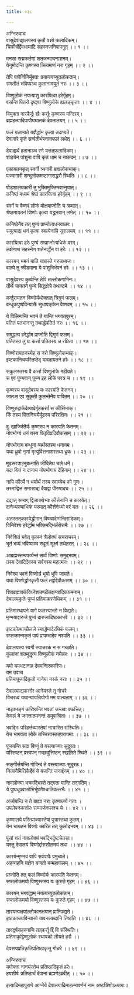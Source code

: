 ```yaml
---
title: ०३८

---
```

अग्निरुवाच  
वासुदेवाद्यालयस्य कृतौ वक्ष्ये फलादिकम्।  
चिकीर्षोर्द्देवधामादि सहस्नजनिपापनुत् ।। १ ।।  
  
मनसा सद्मकर्तणां शतजन्माघनाशनम्।  
येनुमोदन्ति कृष्णस्य क्रियमाणं नरा गृहम् ।। २ ।।  
  
तेपि पापैर्व्विनिर्मुक्ताः प्रयान्त्यच्युतलोकताम्।  
समतीतं भविष्यञ्च कुलानामयुतं नरः ।। ३ ।।  
  
विष्णुलोकं नयत्याशु कारयित्वा हरेर्गृहम्।  
वसन्ति पितरो दृष्ट्वा विष्णुलोके ह्यलङ्‌कृताः ।। ४ ।।  
  
विमुक्ता नारकैर्दुः खैः कर्त्तुः कृष्णस्य मन्दिरम्।  
ब्रह्महत्यादिपापौघघातकं देवतालयम् ।। ५ ।।  
  
फलं यन्नाप्यते यज्ञैर्द्धाम कृत्वा तदाप्यते।  
देवागारे कृते सर्व्वतीर्थस्नानफलं लभेत् ।। ६ ।।  
  
देवाद्यर्थे हतानाञ्च रणे यत्तत्‌फलादिकम्।  
शाठ्येन पांशुना वापि कृतं धाम च नाकदम् ।। ७ ।।  
  
एकायतनकृत् स्वर्गी त्र्यगारी ब्रह्मलोकभाक्।  
पञ्चागारी शम्भुलोकमष्टागाराद्धरौ स्थितिः ।। ८ ।।  
  
षोडशालयकारी तु भुक्तिमुक्तिमवाप्नुयात्।  
कनिष्ठं मध्यमं श्रेष्ठं कारयित्वा हरेर्गृहम् ।। ९ ।।  
  
स्वर्गं च वैष्णवं लोकं मोक्षमाप्नोति च क्रमात्।  
श्रेष्ठमायतनं विष्णोः कृत्वा यद्धनवान् लभेत् ।। १० ।।  
  
कनिष्ठेनैव तत् पुण्यं प्राप्नोत्यधनवान्नरः।  
समुत्पाद्य धनं कृत्वा स्वल्पेनापि सुरालयम् ।। ११ ।।  
  
कारयित्वा हरेः पुण्यं सम्प्राप्नोत्यधिकं वरम्।  
लक्षेणाथ सहस्नेण शतेनार्द्धेन वा हरेः ।। १२ ।।  
  
कारयन् भबनं याति यत्रास्ते गरुडध्वजः।  
बाल्ये तु क्रीडमाना ये पांशुभिर्भवनं हरेः ।। १३ ।।  
  
वासुदेवस्य कुर्व्वन्ति तेपि तल्लोकगामिनः।  
तीर्थे चायतने पुण्ये सिद्धक्षेत्रे तथाष्टमे ।। १४ ।।  
  
कर्त्तुरायतन विष्णोर्यथोक्तात् त्रिगुणं फलम्।  
बन्धूकपुष्पविन्यासैः सुधापङ्केन वैष्णवम् ।। १५ ।।  
  
ये विलिम्पन्ति भवनं ते यान्ति भगवत्‌पुरम्।  
पतितं पतभानन्तु तथार्द्धपतितं नरः ।। १६ ।।  
  
समुद्धत्य हरेर्द्धाम प्राप्नोति द्विगुणं फलम्।  
पतितस्य तु यः कर्त्ता पतितस्य च रक्षिता ।। १७ ।।  
  
विष्णोरायतनस्येह स नरो विष्णुलोकभाक्।  
इष्टकानिचयस्तिष्ठेद् यावदायतने हरेः ।। १८ ।।  
  
सकुलस्तस्य वै कर्त्ता विष्णुलोके महीयते।  
स एव पुण्यवान् पूज्य इह लोके परत्र च ।। १९ ।।  
  
कृष्णस्य वासुदेवस्य यः कारयति केतनम्।  
जातःस एव सुकृती कुलन्तेनैव पावितम् ।। २० ।।  
  
विष्णुरुद्रार्कदेव्यादेर्गृहकर्त्ता स कीर्त्तिभाक्।  
किं तस्य वित्तनिचयैर्मूढस्य परिरक्षिणः ।। २१ ।।  
  
दुः खार्ज्जितैर्यः कृष्णस्य न कारयति केतनम्।  
नोपभोग्यं धनं यस्य पितृविप्रदिवौकसाम् ।। २२ ।।  
  
नोपभोगाय बन्धूनां व्यर्थस्तस्य धनागमः।  
यथा ध्रुवो नृणां मृत्युर्वित्तनाशस्तथा ध्रुवः ।। २३ ।।  
  
मूढस्तत्राऽनुबध्नाति जीवितेथ चले धने।  
यदा वित्तं न दानाय नोपभोगाय देहिनाम् ।। २४ ।।  
  
नापि कीर्त्यै न धर्मार्थं तस्य स्वाम्येथ को गुणः।  
तस्माद्वित्तं समासाद्य दैवाद्वा पौरुषादथ ।। २५ ।।  
  
दद्यात् सम्यग् द्विजाग्रथेभ्यः कीर्त्तनानि च कारयेत्।  
दानेभ्यस्चाधिकं यस्मात् कीर्त्तनेभ्यो वरं यतः ।। २६ ।।  
  
अतस्तत्‌कारयेद्धीमान् विष्ण्वादेर्म्मन्दिरादिकम्।  
विनिवेश्य हरेर्द्धाम भक्तिमद्भिर्न्नरोत्तमैः ।। २७ ।।  
  
निवेशितं भवेत् कृत्स्नं त्रैलोक्यं सचराचरम्।  
भूतं भव्यं भविष्यञ्च स्थूलं सूक्ष्मं तथेतरत् ।। २८ ।।  
  
आब्रह्मस्तम्बपर्य्यन्तं सर्व्वं विष्णोः समुद्भवम्।  
तस्य देवादिदेवस्य सर्वगस्य महात्मनः ।। २९ ।।  
  
निवेश्य भवनं विष्णोर्न्न भूयो भुवि जायते।  
यथा विष्णोर्द्धामकृतौ फलं तद्वद्दिवौकसाम् ।। ३० ।।  
  
शिवब्रह्मार्क्कविध्नेशचण्डीलक्षग्यादिकात्मनाम्।  
देवालयकृतेः पुण्यं प्रतिमाकरणेधिकम् ।। ३१ ।।  
  
प्रतिमास्थापने यागे फलस्यान्तो न विद्यते।  
मृण्मयाद्दारुजे पुण्यं दारुजादिष्टकाभवे ।। ३२ ।।  
  
इष्टकोत्थाच्छैलजे स्याद्धेमादेरधिकं फलम्।  
सप्तजमन्मकृतं पापं प्रापम्भादेव नश्यति ।। ३३ ।।  
  
देवालयस्य स्वर्गी स्यान्नरकं न स गच्छति।  
कुलानां शतमुद्धृत्य विष्णुलोकं नयेन्नरः ।। ३४ ।।  
  
यमो यमभटानाह देवमन्दिरकारिणः।  
यम उवाच  
प्रतिमापूजादिकृतो नानेया नरकं नराः ।। ३५ ।।  
  
देवालयाद्यकर्त्तार आनेयस्ते तु गोचरे  
विचरध्वं यथान्यायन्नियोगो मम पाल्यताम् ।। ३६ ।।  
  
नाझाभङ्गं करिष्यन्ति भवतां जन्तवः क्कचित्।  
केवलं ये जगत्तातमनन्तं समुपाश्रिताः ।। ३७ ।।  
  
भवद्भिः परिहर्त्तव्यास्तेषां नात्रास्ति संस्थितिः।  
येच भागवता लोके तच्चित्तास्तत्‌परायमाः ।। ३८ ।।  
  
पूजयन्ति सदा विष्णुं ते वस्त्याज्याः सुदूरतः।  
यस्तिष्ठन् प्रस्वपन् गच्छन्नुत्तिष्ठन् स्खलिते स्थिते ।। ३९ ।।  
  
सङ्गीर्त्तयन्ति गोविन्दं ते वस्त्याज्याः सुदूरतः।  
नित्यनैमित्तिकैर्द्देवं ये यजन्ति जनार्द्दनम् ।। ४० ।।  
  
नावलोक्या भचवद्भिस्ते तद्‌गता यान्ति तद्गतिम्।  
ये पुष्पधूपवासोभिर्भूषणैश्चातिवल्लभैः ।। ४१ ।।  
  
अर्च्ययन्ति न ते ग्राह्या नराः कृष्णालये गताः ।  
उपलेपनकर्त्तारः सम्मार्जनपरश्च ये ।। ४२ ।।  
  
कृष्णालये परित्याज्यास्तेषां पुत्रास्तथा कुलम्।  
येन चायतनं विष्णोः कारितं तत् कुलोद्भवम् ।। ४३ ।।  
  
पुंसां शतं नावलोक्यं भवद्भिर्दुष्टचेतसा।  
यस्तु देवालयं विष्णोर्द्दारुशौलमयं तथा ।। ४४ ।।  
  
कारयेन्मृण्मयं वापि सर्वपापैः प्रमुच्यते।  
अहन्यहनि यज्ञेन यजतो यन्महाफलम् ।। ४५ ।।  
  
प्राप्नोति तत् फलं विष्णोर्यः कारयति केतनम्।  
सप्तलोकमयो विष्णुस्तस्य यः कुरुते गृहम् ।। ४६ ।।  
  
कारयन् भगवद्धाम् नयत्यच्युतलोकताम्।  
सप्तलोकमयो विष्णुस्तस्य यः कुरुते गृहम् ।। ४७ ।।  
  
तारयत्यक्षयांल्लोकानक्षयान् प्रातिपद्यते।  
इष्टकाचयविन्यासो यावनत्यब्दानि तिष्ठति ।। ४८ ।।  
  
तावद्वर्षसहस्नाणि तत्‌कर्त्तु र्द्दि वि संस्थितिः।  
प्रतिमाकृद्विष्णुलोकं स्थापको लीयते हरौ ।।  
  
देवसद्मप्रतिकृतिप्रतिष्ठाकृत्तु गोचरे ।। ४९ ।।  
  
अग्निरुवाच  
यमोक्ता नानयंस्तेथ प्रतिष्ठादिकृतं हरेः।  
हयशीर्षः प्रतिष्ठार्थं देवानां ब्रह्मणेऽब्रवीत् ।। ५० ।।  
  
इत्यादिमहापुराणे आग्नेये देवालयादिमाहत्म्यवर्णनं नाम अष्टत्रिंशोऽध्यायः॥